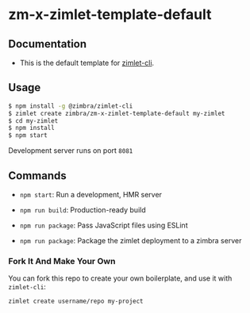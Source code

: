 # zm-x-zimlet-template-default

## Documentation
- This is the default template for [zimlet-cli](https://github.com/zimbra/zimlet-cli).

## Usage

``` bash
$ npm install -g @zimbra/zimlet-cli
$ zimlet create zimbra/zm-x-zimlet-template-default my-zimlet
$ cd my-zimlet
$ npm install
$ npm start
```

Development server runs on port `8081`

## Commands

- `npm start`: Run a development, HMR server

- `npm run build`: Production-ready build

- `npm run package`: Pass JavaScript files using ESLint

- `npm run package`: Package the zimlet deployment to a zimbra server

### Fork It And Make Your Own

You can fork this repo to create your own boilerplate, and use it with `zimlet-cli`:

``` bash
zimlet create username/repo my-project
```
